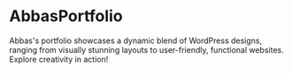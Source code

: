 # AbbasPortfolio
Abbas's portfolio showcases a dynamic blend of WordPress designs, ranging from visually stunning layouts to user-friendly, functional websites. Explore creativity in action!
